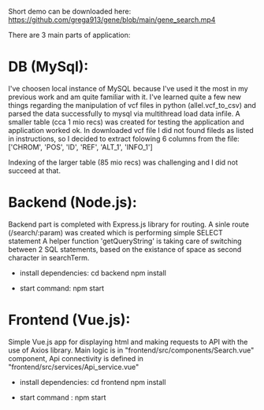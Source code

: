 Short demo can be downloaded here:
https://github.com/grega913/gene/blob/main/gene_search.mp4


There are 3 main parts of application:

# DB (MySql):
 I've choosen local instance of MySQL because I've used it the most in my previous work and am quite familiar with it. 
 I've learned quite a few new things regarding the manipulation of vcf files in python (allel.vcf_to_csv) and parsed the data successfully to mysql via multithread load data infile.
 A smaller table (cca 1 mio recs) was created for testing the application and application worked ok. 
 In downloaded vcf file I did not found fileds as listed in instructions, so I decided to extract folowing 6 columns from the file:['CHROM', 'POS', 'ID', 'REF', 'ALT_1', 'INFO_1']
 
 Indexing of the larger table (85 mio recs) was challenging and I did not succeed at that.




# Backend (Node.js):
 Backend part is completed with Express.js library for routing.
 A sinle route (/search/:param) was created which is performing simple SELECT statement
 A helper function 'getQueryString' is taking care of switching between 2 SQL statements, based on the existance of space as second character in searchTerm.
 
 - install dependencies: 	cd backend
							npm install
		
 - start command: npm start



# Frontend (Vue.js):
 Simple Vue.js app for displaying html and making requests to API with the use of Axios library.
 Main logic is in "frontend/src/components/Search.vue" component, Api connectivity is defined in "frontend/src/services/Api_service.vue"
 
 - install dependencies: 	cd frontend
							npm install
							
 - start command : npm start
